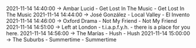 2021-11-14 14:40:00 -> Ambar Lucid - Get Lost In The Music - Get Lost In The Music
2021-11-14 14:44:00 -> José González - Local Valley - El Invento
2021-11-14 14:46:00 -> Oxford Drama - Not My Friend - Not My Friend
2021-11-14 14:51:00 -> Left at London - t.i.a.p.f.y.h. - there is a place for you here.
2021-11-14 14:56:00 -> The Marías - Hush - Hush
2021-11-14 15:00:00 -> The Suburbs - Summertime - Summertime
